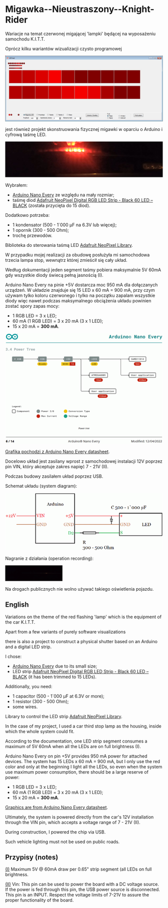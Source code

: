 # Migawka--Nieustraszony--Knight-Rider

Wariacje na temat czerwonej migającej 'lampki' będącej na wyposażeniu samochodu K.I.T.T.

Oprócz kilku wariantów wizualizacji czysto programowej

<img src="https://github.com/jacek-mulawka/Migawka--Nieustraszony--Knight-Rider/blob/main/Gallery/LED_Test.jpg">

jest również projekt skonstruowania fizycznej migawki w oparciu o Arduino i cyfrową taśmę LED.

<img src="https://github.com/jacek-mulawka/Migawka--Nieustraszony--Knight-Rider/blob/main/Gallery/Migawka%20arduino.jpg">


Wybrałem:
* [Arduino Nano Every](https://store.arduino.cc/products/arduino-nano-every) ze względu na mały rozmiar;
* taśmę diod [Adafruit NeoPixel Digital RGB LED Strip - Black 60 LED – BLACK](https://www.adafruit.com/product/1461?length=1) (została przycięta do 15 diod).

Dodatkowo potrzeba:
* 1 kondensator (500 - 1`000 µF na 6.3V lub więcej);
* 1 opornik (300 - 500 Ohm);
* trochę przewodów.

Biblioteka do sterowania taśmą LED [Adafruit NeoPixel Library](https://github.com/adafruit/Adafruit_NeoPixel).

W przypadku mojej realizacji za obudowę posłużyła mi samochodowa trzecia lampa stop, wewnątrz której zmieścił się cały układ.

Według dokumentacji jeden segment taśmy pobiera maksymalnie 5V 60mA gdy wszystkie diody świecą pełną jasnością (I).

Arduino Nano Every na pinie +5V dostarcza moc 950 mA dla dołączanych urządzeń. W układzie znajduje się 15 LED x 60 mA = 900 mA, przy czym używam tylko koloru czerwonego i tylko na początku zapalam wszystkie diody więc nawet podczas maksymalnego obciążenia układu powinien zostać spory zapas mocy:
* 1 RGB LED = 3 x LED;
* 60 mA (1 RGB LED) = 3 x 20 mA (3 x 1 LED);
* 15 x 20 mA = __300 mA__.

<img src="https://github.com/jacek-mulawka/Migawka--Nieustraszony--Knight-Rider/blob/main/Gallery/Arduino%20Nano%20Every%20power%20tree.gif">

[Grafika pochodzi z Arduino Nano Every datasheet](https://docs.arduino.cc/resources/datasheets/ABX00028-datasheet.pdf).


Docelowo układ jest zasilany wprost z samochodowej instalacji 12V poprzez pin VIN, który akceptuje zakres napięć 7 - 21V (II).

Podczas budowy zasilałem układ poprzez USB.

Schemat układu (system diagram):

<img src="https://github.com/jacek-mulawka/Migawka--Nieustraszony--Knight-Rider/blob/main/Gallery/Migawka%20schemat.gif">

Nagranie z działania (operation recording):

<img src="https://github.com/jacek-mulawka/Migawka--Nieustraszony--Knight-Rider/blob/main/Gallery/Migawka%20arduino.gif">

Na drogach publicznych nie wolno używać takiego oświetlenia pojazdu.


## English

Variations on the theme of the red flashing 'lamp' which is the equipment of the car K.I.T.T.

Apart from a few variants of purely software visualizations

there is also a project to construct a physical shutter based on an Arduino and a digital LED strip.

I chose:
* [Arduino Nano Every](https://store.arduino.cc/products/arduino-nano-every) due to its small size;
* LED strip [Adafruit NeoPixel Digital RGB LED Strip - Black 60 LED – BLACK](https://www.adafruit.com/product/1461?length=1) (it has been trimmed to 15 LEDs).

Additionally, you need:
* 1 capacitor (500 - 1`000 µF at 6.3V or more);
* 1 resistor (300 - 500 Ohm);
* some wires.

Library to control the LED strip  [Adafruit NeoPixel Library](https://github.com/adafruit/Adafruit_NeoPixel).

In the case of my project, I used a car third stop lamp as the housing, inside which the whole system could fit.

According to the documentation, one LED strip segment consumes a maximum of 5V 60mA when all the LEDs are on full brightness (I).

Arduino Nano Every on pin +5V provides 950 mA power for attached devices. The system has 15 LEDs x 60 mA = 900 mA, but I only use the red color and only at the beginning I light all the LEDs, so even when the system use maximum power consumption, there should be a large reserve of power:
* 1 RGB LED = 3 x LED;
* 60 mA (1 RGB LED) = 3 x 20 mA (3 x 1 LED);
* 15 x 20 mA = __300 mA__.

[Graphics are from Arduino Nano Every datasheet](https://docs.arduino.cc/resources/datasheets/ABX00028-datasheet.pdf).

Ultimately, the system is powered directly from the car's 12V installation through the VIN pin, which accepts a voltage range of 7 - 21V (II).

During construction, I powered the chip via USB.

Such vehicle lighting must not be used on public roads.


## Przypisy (notes)
[(I)](https://www.adafruit.com/product/1461?length=1) Maximum 5V @ 60mA draw per 0.65" strip segment (all LEDs on full brightness.

[(II)](https://store.arduino.cc/products/arduino-nano-every) Vin: This pin can be used to power the board with a DC voltage source. If the power is fed through this pin, the USB power source is disconnected. This pin is an INPUT. Respect the voltage limits of 7-21V to assure the proper functionality of the board.
